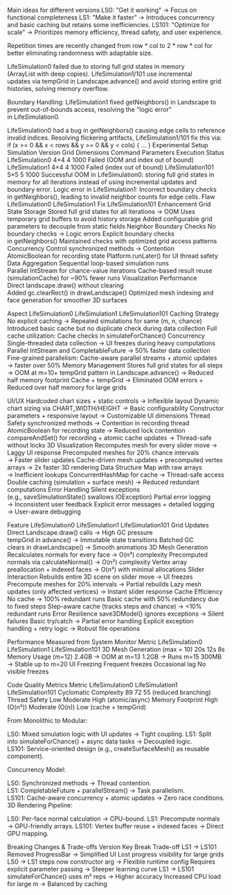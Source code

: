 Main ideas for different versions
LS0: "Get it working" → Focus on functional completeness
LS1: "Make it faster" → Introduces concurrency and basic caching but retains some inefficiencies.
LS101: "Optimize for scale" → Prioritizes memory efficiency, thread safety, and user experience.

Repetition times are recently changed from row * col to 2 * row * col for better eliminating randomness with adaptable size.

LifeSimulation0 failed due to storing full grid states in memory (ArrayList<Cell> with deep copies).
LifeSimulation1/101 use incremental updates via tempGrid in Landscape.advance() and avoid storing entire grid histories, solving memory overflow.

Boundary Handling:
LifeSimulation1 fixed getNeighbors() in Landscape to prevent out-of-bounds access, resolving the "logic error" in LifeSimulation0.

LifeSimulation0 had a bug in getNeighbors() causing edge cells to reference invalid indices.
Resolving flickering artifacts, LifeSimulation1/101 fix this via:
if (x >= 0 && x < rows && y >= 0 && y < cols) { ... }
Experimental Setup
Simulation Version	Grid Dimensions	Command Parameters	Execution Status
LifeSimulation0	4×4	4 1000	Failed (OOM and index out of bound)
LifeSimulation1	4×4	4 1000	Failed (index out of bound)
LifeSimulation101	5×5	5 1000	Successful
OOM in LifeSimulation0: storing full grid states in memory for all iterations instead of using incremental updates and boundary error. Logic error in LifeSimulation1: Incorrect boundary checks in getNeighbors(), leading to invalid neighbor counts for edge cells.
Flaw	LifeSimulation0	LifeSimulation1 Fix	LifeSimulation101 Enhancement
Grid State Storage	Stored full grid states for all iterations → OOM	Uses temporary grid buffers to avoid history storage	Added configurable grid parameters to decouple from static fields
Neighbor Boundary Checks	No boundary checks → Logic errors	Explicit boundary checks in getNeighbors()	Maintained checks with optimized grid access patterns
Concurrency Control	synchronized methods → Contention	AtomicBoolean for recording state	Platform.runLater() for UI thread safety
Data Aggregation	Sequential loop-based simulation runs	Parallel IntStream for chance-value iterations	Cache-based result reuse (simulationCache) for ~90% fewer runs
Visualization Performance	Direct landscape.draw() without clearing	Added gc.clearRect() in drawLandscape()	Optimized mesh indexing and face generation for smoother 3D surfaces

Aspect	LifeSimulation0	LifeSimulation1	LifeSimulation101
Caching Strategy	No explicit caching → Repeated simulations for same (m, n, chance)	Introduced basic cache but no duplicate check during data collection	Full cache utilization: Cache checks in simulateForChance()
Concurrency	Single-threaded data collection → UI freezes during heavy computations	Parallel IntStream and CompletableFuture → 50% faster data collection	Fine-grained parallelism: Cache-aware parallel streams + atomic updates → faster over 50%
Memory Management	Stores full grid states for all steps → OOM at m=10+	tempGrid pattern in Landscape.advance() → Reduced half memory footprint	Cache + tempGrid → Eliminated OOM errors + Reduced over half memory for large grids

			
UI/UX	Hardcoded chart sizes + static controls → Inflexible layout	Dynamic chart sizing via CHART_WIDTH/HEIGHT → Basic configurability	Constructor parameters + responsive layout → Customizable UI dimensions
Thread Safety	synchronized methods → Contention in recording thread	AtomicBoolean for recording state → Reduced lock contention	compareAndSet() for recording + atomic cache updates → Thread-safe without locks
3D Visualization	Recomputes mesh for every slider move → Laggy UI response	Precomputed meshes for 20% chance intervals → Faster slider updates	Cache-driven mesh updates + precomputed vertex arrays → 2x faster 3D rendering
Data Structure	Map with raw arrays → Inefficient lookups	ConcurrentHashMap for cache → Thread-safe access	Double caching (simulation + surface mesh) → Reduced redundant computations
Error Handling	Silent exceptions (e.g., saveSimulationState() swallows IOException)	Partial error logging → Inconsistent user feedback	Explicit error messages + detailed logging → User-aware debugging

Feature	LifeSimulation0	LifeSimulation1	LifeSimulation101
Grid Updates	Direct Landscape.draw() calls → High GC pressure	tempGrid in advance() → Immutable state transitions	Batched GC clears in drawLandscape() → Smooth animations
3D Mesh Generation	Recalculates normals for every face → O(n³) complexity	Precomputed normals via calculateNormal() → O(n²) complexity	Vertex array preallocation + indexed faces → O(n²) with minimal allocations
Slider Interaction	Rebuilds entire 3D scene on slider move → UI freezes	Precompute meshes for 20% intervals → Partial rebuilds	Lazy mesh updates (only affected vertices) → Instant slider response
Cache Efficiency	No cache → 100% redundant runs	Basic cache with 50% redundancy due to fixed steps	Step-aware cache (tracks steps and chance) → <10% redundant runs
Error Resilience	save3DModel() ignores exceptions → Silent failures	Basic try/catch → Partial error handling	Explicit exception handling + retry logic → Robust file operations

Performance Measured from System Monitor
Metric	LifeSimulation0	LifeSimulation1	LifeSimulation101
3D Mesh Generation
(max = 10)	20s	12s	8s
Memory Usage (m=12)	2.4GB → OOM at m=13	1.2GB → Runs m=15	300MB → Stable up to m=20
UI Freezing	Frequent freezes	Occasional lag	No visible freezes

Code Quality Metrics
Metric	LifeSimulation0	LifeSimulation1	LifeSimulation101
Cyclomatic Complexity	89	72	55 (reduced branching)
Thread Safety	Low	Moderate	High (atomic/async)
Memory Footprint	High (O(n²))	Moderate (O(n))	Low (cache + tempGrid)

From Monolithic to Modular:

LS0: Mixed simulation logic with UI updates → Tight coupling.
LS1: Split into simulateForChance() + async data tasks → Decoupled logic.
LS101: Service-oriented design (e.g., createSurfaceMesh() as reusable component).

Concurrency Model:

LS0: Synchronized methods → Thread contention.
LS1: CompletableFuture + parallelStream() → Task parallelism.
LS101: Cache-aware concurrency + atomic updates → Zero race conditions.
3D Rendering Pipeline:

LS0: Per-face normal calculation → CPU-bound.
LS1: Precompute normals → GPU-friendly arrays.
LS101: Vertex buffer reuse + indexed faces → Direct GPU mapping.

Breaking Changes & Trade-offs
Version	Key Break	Trade-off
LS1 → LS101	Removed ProgressBar → Simplified UI	Lost progress visibility for large grids
LS0 → LS1	steps now constructor arg → Flexible runtime config	Requires explicit parameter passing → Steeper learning curve
LS1 → LS101	simulateForChance() uses m² reps → Higher accuracy	Increased CPU load for large m → Balanced by caching
